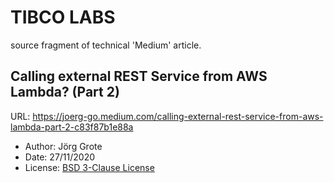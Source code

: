 # TIBCO LABS
source fragment of technical 'Medium' article.

## Calling external REST Service from AWS Lambda? (Part 2)
URL: https://joerg-go.medium.com/calling-external-rest-service-from-aws-lambda-part-2-c83f87b1e88a

- Author: Jörg Grote
- Date: 27/11/2020
- License: [BSD 3-Clause License](LICENSE.md)
